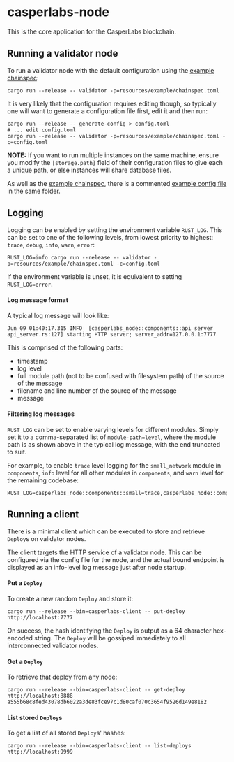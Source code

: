 # casperlabs-node

This is the core application for the CasperLabs blockchain.

## Running a validator node

To run a validator node with the default configuration using the [example chainspec](resources/example/chainspec.toml):

```
cargo run --release -- validator -p=resources/example/chainspec.toml
```

It is very likely that the configuration requires editing though, so typically one will want to generate a configuration
file first, edit it and then run:

```
cargo run --release -- generate-config > config.toml
# ... edit config.toml
cargo run --release -- validator -p=resources/example/chainspec.toml -c=config.toml
```

**NOTE:** If you want to run multiple instances on the same machine, ensure you modify the `[storage.path]` field of
their configuration files to give each a unique path, or else instances will share database files.

As well as the [example chainspec](resources/example/chainspec.toml), there is a commented
[example config file](resources/example/config.toml) in the same folder.

## Logging

Logging can be enabled by setting the environment variable `RUST_LOG`.  This can be set to one of the following levels,
from lowest priority to highest: `trace`, `debug`, `info`, `warn`, `error`:

```
RUST_LOG=info cargo run --release -- validator -p=resources/example/chainspec.toml -c=config.toml
```

If the environment variable is unset, it is equivalent to setting `RUST_LOG=error`.

#### Log message format

A typical log message will look like:

```
Jun 09 01:40:17.315 INFO  [casperlabs_node::components::api_server api_server.rs:127] starting HTTP server; server_addr=127.0.0.1:7777
```

This is comprised of the following parts:
* timestamp
* log level
* full module path (not to be confused with filesystem path) of the source of the message
* filename and line number of the source of the message
* message

#### Filtering log messages

`RUST_LOG` can be set to enable varying levels for different modules.  Simply set it to a comma-separated list of
`module-path=level`, where the module path is as shown above in the typical log message, with the end truncated to suit.

For example, to enable `trace` level logging for the `small_network` module in `components`, `info` level for all other
modules in `components`, and `warn` level for the remaining codebase:

```
RUST_LOG=casperlabs_node::components::small=trace,casperlabs_node::comp=info,warn
```

## Running a client

There is a minimal client which can be executed to store and retrieve `Deploy`s on validator nodes.

The client targets the HTTP service of a validator node.  This can be configured via the config file for the node, and
the actual bound endpoint is displayed as an info-level log message just after node startup.

#### Put a `Deploy`

To create a new random `Deploy` and store it:

```
cargo run --release --bin=casperlabs-client -- put-deploy http://localhost:7777
```

On success, the hash identifying the `Deploy` is output as a 64 character hex-encoded string.  The `Deploy` will be
gossiped immediately to all interconnected validator nodes.

#### Get a `Deploy`

To retrieve that deploy from any node:

```
cargo run --release --bin=casperlabs-client -- get-deploy http://localhost:8888 a555b68c8fed43078db6022a3de83fce97c1d80caf070c3654f9526d149e8182
```

#### List stored `Deploy`s

To get a list of all stored `Deploy`s' hashes:

```
cargo run --release --bin=casperlabs-client -- list-deploys http://localhost:9999
```
